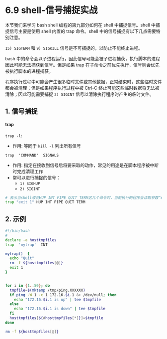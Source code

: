 # 6.9 shell-信号捕捉实战
本节我们来学习 bash shell 编程的第九部分如何在 shell 中捕捉信号。shell 中捕捉信号主要是使用 shell 内置的 trap 命令。shell 中的信号捕捉有以下几点需要特别注意。

`15) SIGTERM` 和 `9) SIGKILL` 信号是不可捕捉的，以防止不能终止进程。

bash 中的命令会以子进程运行，因此信号可能会被子进程捕获，执行脚本的进程因此可能无法捕获到信号。但是如果 trap 在子命令之前优先执行，信号则会优先被执行脚本的进程捕获。

程序执行过程中可能会产生很多临时文件或其他数据，正常结束时，这些临时文件都会被清理；但是如果程序执行过程中被 Ctrl-C 终止可能这些临时数据将无法被清除；因此可能需要捕捉 `2) SIGINT` 信号以清除执行程序时产生的临时文件。

## 1. 信号捕捉
#### trap
`trap -l`:
- 作用: 等同于 `kill -l` 列出所有信号

`trap  'COMMAND'  SIGNALS`
- 作用: 指定在接收到信号后将要采取的动作，常见的用途是在脚本程序被中断时完成清理工作
- 常可以进行捕捉的信号：
  - `1) SIGHUP`
  - `2) SIGINT`

```bash
# 表示当shell收到HUP INT PIPE QUIT TERM这几个命令时，当前执行的程序会读取参数“exit 1”，并将它作为命令执行。
trap "exit 1" HUP INT PIPE QUIT TERM
```

## 2. 示例
```bash
#!/bin/bash
#
declare -a hosttmpfiles
trap  'mytrap'  INT

mytrap()  {
  echo "Quit"
  rm -f ${hosttmpfiles[@]}
  exit 1
}


for i in {1..50}; do
  tmpfile=$(mktemp /tmp/ping.XXXXXX)
  if ping -W 1 -c 1 172.16.$i.1 &> /dev/null; then
    echo "172.16.$i.1 is up" | tee $tmpfile
  else
    echo "172.16.$i.1 is down" | tee $tmpfile
  fi
  hosttmpfiles[${#hosttmpfiles[*]}]=$tmpfile
done

rm -f ${hosttmpfiles[@]}
```
